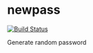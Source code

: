 # newpass
[![Build Status](https://travis-ci.org/mikemadden42/newpass.svg?branch=master)](https://travis-ci.org/mikemadden42/newpass)

Generate random password
